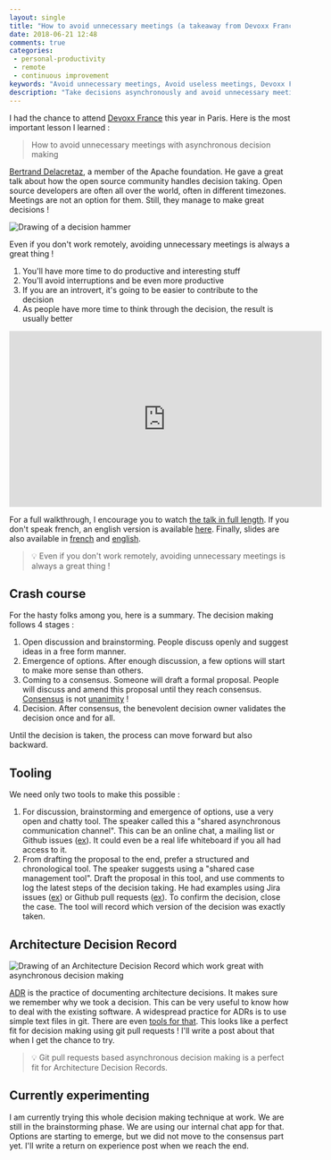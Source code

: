 ```yaml
---
layout: single
title: "How to avoid unnecessary meetings (a takeaway from Devoxx France 2018)"
date: 2018-06-21 12:48
comments: true
categories:
 - personal-productivity
 - remote
 - continuous improvement
keywords: "Avoid unnecessary meetings, Avoid useless meetings, Devoxx France 2018, How to avoid unproductive meetings, Remote Decision making"
description: "Take decisions asynchronously and avoid unnecessary meetings. This is the summary of a great talk from Bertrand Delacretaz which I attended at Devoxx France 2018. It details the techniques and tools used by the open source community manages to take good decisions while being all remote."
---
```

I had the chance to attend [Devoxx France](https://www.devoxx.fr/) this year in Paris. Here is the most important lesson I learned :

> How to avoid unnecessary meetings with asynchronous decision making

[Bertrand Delacretaz](https://twitter.com/bdelacretaz), a member of the Apache foundation. He gave a great talk about how the open source community handles decision taking. Open source developers are often all over the world, often in different timezones. Meetings are not an option for them. Still, they manage to make great decisions !

![Drawing of a decision hammer]({{site.url}}{{site.baseurl}}/imgs/2018-06-05-how-to-avoid-unnecessary-meetings-a-takeaway-from-devoxx-france-2018/decision.jpg)

Even if you don't work remotely, avoiding unnecessary meetings is always a great thing !

1.  You'll have more time to do productive and interesting stuff
2.  You'll avoid interruptions and be even more productive
3.  If you are an introvert, it's going to be easier to contribute to the decision
4.  As people have more time to think through the decision, the result is usually better

<iframe width="560" height="315" src="https://www.youtube.com/embed/xkC4zjtAyRc" frameborder="0" allow="autoplay; encrypted-media" allowfullscreen></iframe>

For a full walkthrough, I encourage you to watch [the talk in full length](https://www.youtube.com/watch?v=xkC4zjtAyRc). If you don't speak french, an english version is available [here](https://www.youtube.com/watch?v=lF-bjxB2Nrk&t=217s). Finally, slides are also available in [french](https://fr.slideshare.net/bdelacretaz/prise-de-dcisions-asynchrone-devoxx-france-2018) and [english](https://fr.slideshare.net/bdelacretaz/asynchronous-decision-making-foss-backstage-2017).

> 💡 Even if you don't work remotely, avoiding unnecessary meetings is always a great thing !

## Crash course

For the hasty folks among you, here is a summary. The decision making follows 4 stages :

1.  Open discussion and brainstorming. People discuss openly and suggest ideas in a free form manner.
2.  Emergence of options. After enough discussion, a few options will start to make more sense than others.
3.  Coming to a consensus. Someone will draft a formal proposal. People will discuss and amend this proposal until they reach consensus. [Consensus](http://www.dictionary.com/browse/consensus) is not [unanimity](http://www.dictionary.com/browse/unanimous) !
4.  Decision. After consensus, the benevolent decision owner validates the decision once and for all.

Until the decision is taken, the process can move forward but also backward.

## Tooling

We need only two tools to make this possible :

1.  For discussion, brainstorming and emergence of options, use a very open and chatty tool. The speaker called this a "shared asynchronous communication channel". This can be an online chat, a mailing list or Github issues ([ex](https://github.com/apache/cordova-discuss/issues)). It could even be a real life whiteboard if you all had access to it.
2.  From drafting the proposal to the end, prefer a structured and chronological tool. The speaker suggests using a "shared case management tool". Draft the proposal in this tool, and use comments to log the latest steps of the decision taking. He had examples using Jira issues ([ex](https://issues.apache.org/jira/browse/SLING-7231)) or Github pull requests ([ex](https://github.com/apache/cordova-discuss/pulls)). To confirm the decision, close the case. The tool will record which version of the decision was exactly taken.

## Architecture Decision Record

![Drawing of an Architecture Decision Record which work great with asynchronous decision making]({{site.url}}{{site.baseurl}}/imgs/2018-06-05-how-to-avoid-unnecessary-meetings-a-takeaway-from-devoxx-france-2018/adr.jpg)

[ADR](http://thinkrelevance.com/blog/2011/11/15/documenting-architecture-decisions) is the practice of documenting architecture decisions. It makes sure we remember why we took a decision. This can be very useful to know how to deal with the existing software. A widespread practice for ADRs is to use simple text files in git. There are even [tools for that](https://github.com/npryce/adr-tools). This looks like a perfect fit for decision making using git pull requests ! I'll write a post about that when I get the chance to try.

> 💡 Git pull requests based asynchronous decision making is a perfect fit for Architecture Decision Records.

## Currently experimenting

I am currently trying this whole decision making technique at work. We are still in the brainstorming phase. We are using our internal chat app for that. Options are starting to emerge, but we did not move to the consensus part yet. I'll write a return on experience post when we reach the end.
